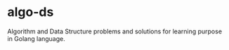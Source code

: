 # algo-ds
Algorithm and Data Structure problems and solutions for learning purpose in Golang language.
